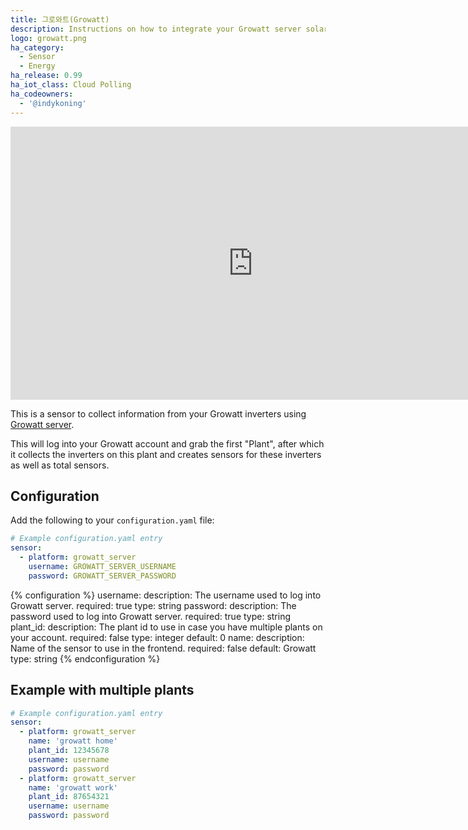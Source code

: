 ```yaml
---
title: 그로와트(Growatt)
description: Instructions on how to integrate your Growatt server solar inverter within Home Assistant.
logo: growatt.png
ha_category:
  - Sensor
  - Energy
ha_release: 0.99
ha_iot_class: Cloud Polling
ha_codeowners:
  - '@indykoning'
---
```


<div class='videoWrapper'>
<iframe width="776" height="437" src="https://www.youtube.com/embed/2Aw3mQpgaM0" frameborder="0" allow="accelerometer; autoplay; encrypted-media; gyroscope; picture-in-picture" allowfullscreen></iframe>
</div>

This is a sensor to collect information from your Growatt inverters using [Growatt server](https://server.growatt.com/).

This will log into your Growatt account and grab the first "Plant", after which it collects the inverters on this plant and creates sensors for these inverters as well as total sensors.

## Configuration

Add the following to your `configuration.yaml` file:

```yaml
# Example configuration.yaml entry
sensor:
  - platform: growatt_server
    username: GROWATT_SERVER_USERNAME
    password: GROWATT_SERVER_PASSWORD
```

{% configuration %}
username:
  description: The username used to log into Growatt server.
  required: true
  type: string
password:
  description: The password used to log into Growatt server.
  required: true
  type: string
plant_id:
  description: The plant id to use in case you have multiple plants on your account.
  required: false
  type: integer
  default: 0
name:
  description: Name of the sensor to use in the frontend.
  required: false
  default: Growatt
  type: string
{% endconfiguration %}

## Example with multiple plants

```yaml
# Example configuration.yaml entry
sensor:
  - platform: growatt_server
    name: 'growatt home'
    plant_id: 12345678
    username: username
    password: password
  - platform: growatt_server
    name: 'growatt work'
    plant_id: 87654321
    username: username
    password: password
```
